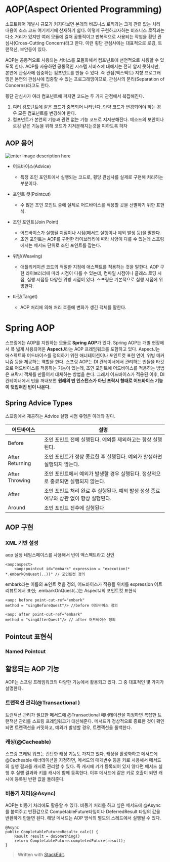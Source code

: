 # AOP(Aspect Oriented Programming)

소프트웨어 개발시 규모가 커지다보면 본래의 비즈니스 로직과는 크게 관련 없는 처리 내용이 소스 코드 여기저기에 산재하기 쉽다. 이렇게 구현하고자하는 비즈니스 로직과는 다소 거리가 있지만 여러 모듈에 걸쳐 공통적이고 반복적으로 사용되는 작업을 횡단 관심사(Cross-Cutting Concern)라고 한다. 이런 횡단 관심사에는 대표적으로 로깅, 트랜잭션, 보안등이 있다.

AOP는 공통적으로 사용되는 서비스를 모듈화해서 컴포넌트에 선언적으로 사용할 수 있도록 한다. AOP를 사용하면 공통적인 시스템 서비스에 대해서는 전혀 알지 못하지만, 본연에 관심사에 집중하는 컴포넌트를 만들 수 있다. 즉 관점(액스펙트) 지향 프로그래밍은 본연의 관심사에 집중할 수 있는 프로그래밍이므로, 관심사의 분리(Separation of Concerns)라고도 한다. 

횡단 관심사가 여러 컴포넌트에 퍼지면 코드는 두 가지 관점에서 복잡해진다.
1. 여러 컴포넌트에 같은 코드가 중복되어 나타난다. 만약 코드가 변경되어야 하는 경우 모든 컴포넌트를 변경해야 한다. 
2. 컴포넌트가 본연의 기능과 관련 없는 기능 코드로 지저분해진다. 메소드의 보안이나 로깅 같은 기능을 위해 코드가 지저분해지는것을 피하도록 하자 
 
## AOP 용어

![enter image description here](https://www.baeldung.com/wp-content/uploads/2017/11/Program_Execution.jpg)

* 어드바이스(Advice)
	* 특정 조인 포인트에서 실행되는 코드로, 횡당 관심사를 실제로 구현해 처리하는 부분이다.
* 포인트 컷(Pointcut)
	* 수 많은 조인 포인트 중에 실제로 어드바이스를 적용할 곳을 선별하기 위한 표현식. 
* 조인 포인트(Join Point)
	* 어드바이스가 실행될 지점이나 시점(메서드 실행이나 예외 발생 등)을 말한다. 
	* 조인 포인트는 AOP를 구현한 라이브러리에 따라 사양이 다를 수 있는데 스프링에서는 메서드 단위로 조인 포인트를 잡는다.

* 위빙(Weaving)
	* 애플리케이션 코드의 적절한 지점에 애스펙트를 적용하는 것을 말한다. AOP 구현 라이브러리에 따라 시점이 다를 수 있는데, 컴파일 시점이나 클래스 로딩 시점, 실행 시점등 다양한 위빙 시점이 있다. 스프링은 기본적으로 실행 시점에 위빙한다.
* 타깃(Target)
	* AOP 처리에 의해 처리 흐름에 변화가 생긴 객체를 말한다. 

# Spring AOP

스프링에는 AOP를 지원하는 모듈로 **Spring AOP**가 있다. Spring AOP는 개별 현장에서 폭 넓게 사용되어온 **AspectJ**라는 AOP 프레임워크를 포함하고 있다. AspectJ는 애스펙트와 어드바이스를 정의하기 위한 애너테이션이나 포인트컷 표현 언어, 위빙 메커니즘 등을 제공하는 역할을 한다. 
스프링 AOP는 DI 컨테이너에서 관리하는 빈들을 타깃으로 어드바이스를 적용하는 기능이 있는데, 조인 포인트에 어드바이스를 적용하는 방법은 프락시 객체를 만들어서 대체하는 방법을 쓴다. 그래서 어드바이스가 적용된 이후, DI 컨테이너에서 빈을 꺼내보면 **원래의 빈 인스턴스가 아닌 프락시 형태로 어드바이스 기능이 덧입혀진 빈이 나온다.** 

##  Spring Advice Types

스프링에서 제공하는 Advice 실행 시점 유형은 아래와 같다.

|어드바이스 | 설명 |
|--|--|
| Before  | 조인 포인트 전에 실행된다. 예외를 제외하고는 항상 실행된다.|
| After Returning  | 조인 포인트가 정상 종료한 후 실행된다. 예외가 발생하면 실행되지 않는다.|
| After Throwing  | 조인 포인트에서 예외가 발생할 경우 실행된다. 정상적으로 종료되면 실행되지 않는다.|
| After | 조인 포인트 처리 완료 후 실행된다. 예외 발생 정상 종료 여부와 상관 없이 항상 실행된다.|
| Around | 조인 포인트 전후에 실행된다|


## AOP 구현

### XML 기반 설정
aop 설정 네임스페이스를 사용해서 빈이 액스펙트라고 선언 
```
<aop:aspect>
	<aop:pointcut id="embark" expression = "execution(* *.embarkOnQuest(..))" // 포인트컷 정의
```

embark라는 이름의 포인트 컷을 정의, 어드바이스가 적용될 위치를 expression 어트리뷰트에서 표현; .embarkOnQuest(..)는 AspectJ의 포인트컷 표현식

```	
<aop: before point-cut-ref="embark"
method = "singBeforeQuest"/> //before 어드바이스 정의

<aop: after point-cut-ref="embark"
method = "singAfterQuest"/> // after 어드바이스 정의 
```
## Pointcut 표현식

### Named Pointcut

## 활용되는 AOP 기능

AOP는 스프링 프레임워크의 다양한 기능에서 활용되고 있다. 그 중 대표적인 몇 가지가 설명한다. 

### 트랜잭션 관리(@Transactional )

트랜잭션 관리가 필요한 메서드에 @Transactional 애너테이션을 지정하면 복잡한 트랜잭션 관리를 스프링 프레임워크가 대신해준다. 
메서드가 정상적으로 종료한 것이 확인 되면 트랜잭션을 커밋하고, 예외가 발생할 경우, 트랜잭션을 롤백한다. 

### 캐싱(@Cacheable)

스프링 프레임 워크는 간단한 캐싱 기능도 가지고 있다. 캐싱을 활성화하고 메서드에 @Cacheable 애너테이션을 지정하면, 메서드의 매개변수 등을 키로 사용해서 메서드의 실행 결과를 캐시로 관리할 수 있다. 즉 캐시에 키가 등록되어 있지 않다면 메서드 실행 후 실행 결과와 키를 캐시에 함께 등록한다. 이후 메서드에 같은 키로 호출이 되면 캐시에 등록된 반환 값을 돌려준다.

### 비동기 처리(@Async)
AOP는 비동기 처리에도 활용할 수 있다. 비동기 처리를 하고 싶은 메서드에 @Async를 붙여주고 반환값으로 CompetableFuture타입이나 DeferredResult 타입의 값을 반환하게 만들면 된다. 해당 메서드는 AOP 방식의 별도의 스레드에서 실행될 수 있다. 
```
@Async
public CompletableFuture<Result> calc() {
	Result result = doSomething()
	return CompletableFuture.completedFuture(result);
}
```

> Written with [StackEdit](https://stackedit.io/).
<!--stackedit_data:
eyJoaXN0b3J5IjpbLTE3MTI1MTk1NDZdfQ==
-->